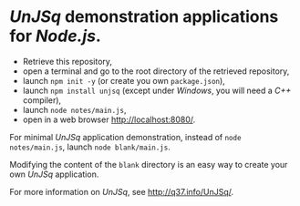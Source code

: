 # *UnJSq* demonstration applications for *Node.js*.

  * Retrieve this repository,
  * open a terminal and go to the root directory of the retrieved repository,
  * launch `npm init -y` (or create you own `package.json`),  
  * launch `npm install unjsq` (except under *Windows*, you will need a *C++* compiler),
  * launch `node notes/main.js`,
  * open in a web browser <http://localhost:8080/>.
  
For minimal *UnJSq* application demonstration, instead of `node notes/main.js`, launch `node blank/main.js`.

Modifying the content of the `blank` directory is an easy way to create your own *UnJSq* application.

For more information on *UnJSq*, see <http://q37.info/UnJSq/>.

